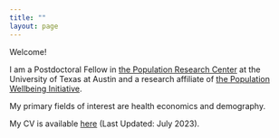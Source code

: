 ```yaml
---
title: ""
layout: page
---
```


Welcome! 

I am a Postdoctoral Fellow in [the Population Research Center](https://liberalarts.utexas.edu/prc/) at the University of Texas at Austin and a research affiliate of [the Population Wellbeing Initiative](https://sites.utexas.edu/pwi/). 

My primary fields of interest are health economics and demography. 

My CV is available [here](assets/cv/cv_parkn.pdf) (Last Updated: July 2023).
